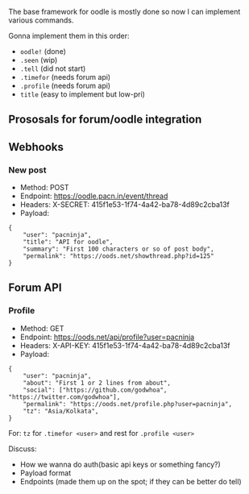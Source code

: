 
The base framework for oodle is mostly done so now I can implement various commands.

Gonna implement them in this order:
- `oodle!` (done)
- `.seen` (wip)
- `.tell` (did not start)
- `.timefor` (needs forum api)
- `.profile` (needs forum api)
- `title` (easy to implement but low-pri)

## Prososals for forum/oodle integration

## Webhooks

### New post
- Method: POST
- Endpoint: https://oodle.pacn.in/event/thread
- Headers: X-SECRET: 415f1e53-1f74-4a42-ba78-4d89c2cba13f
- Payload:
```
{
    "user": "pacninja",
    "title": "API for oodle",
    "summary": "First 100 characters or so of post body",
    "permalink": "https://oods.net/showthread.php?id=125"
}
```

## Forum API

### Profile
- Method: GET
- Endpoint: https://oods.net/api/profile?user=pacninja
- Headers: X-API-KEY: 415f1e53-1f74-4a42-ba78-4d89c2cba13f
- Payload:
```
{
    "user": "pacninja",
    "about": "First 1 or 2 lines from about",
    "social": ["https://github.com/godwhoa", "https://twitter.com/godwhoa"],
    "permalink": "https://oods.net/profile.php?user=pacninja",
    "tz": "Asia/Kolkata",
}
```
For: `tz` for `.timefor <user>` and rest for `.profile <user>`

Discuss:

- How we wanna do auth(basic api keys or something fancy?)
- Payload format
- Endpoints (made them up on the spot; if they can be better do tell)
